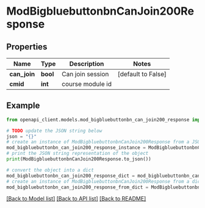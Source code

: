 # ModBigbluebuttonbnCanJoin200Response


## Properties

Name | Type | Description | Notes
------------ | ------------- | ------------- | -------------
**can_join** | **bool** | Can join session | [default to False]
**cmid** | **int** | course module id | 

## Example

```python
from openapi_client.models.mod_bigbluebuttonbn_can_join200_response import ModBigbluebuttonbnCanJoin200Response

# TODO update the JSON string below
json = "{}"
# create an instance of ModBigbluebuttonbnCanJoin200Response from a JSON string
mod_bigbluebuttonbn_can_join200_response_instance = ModBigbluebuttonbnCanJoin200Response.from_json(json)
# print the JSON string representation of the object
print(ModBigbluebuttonbnCanJoin200Response.to_json())

# convert the object into a dict
mod_bigbluebuttonbn_can_join200_response_dict = mod_bigbluebuttonbn_can_join200_response_instance.to_dict()
# create an instance of ModBigbluebuttonbnCanJoin200Response from a dict
mod_bigbluebuttonbn_can_join200_response_from_dict = ModBigbluebuttonbnCanJoin200Response.from_dict(mod_bigbluebuttonbn_can_join200_response_dict)
```
[[Back to Model list]](../README.md#documentation-for-models) [[Back to API list]](../README.md#documentation-for-api-endpoints) [[Back to README]](../README.md)


